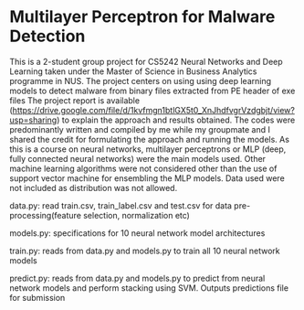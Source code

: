 # Multilayer Perceptron for Malware Detection

This is a 2-student group project for CS5242 Neural Networks and Deep Learning taken under the Master of Science in Business Analytics programme in NUS. The project centers on using using deep learning models to detect malware from binary files extracted from PE header of exe files The project report is available (https://drive.google.com/file/d/1kvfmgn1btlGX5t0_XnJhdfvgrVzdgbjt/view?usp=sharing) to explain the approach and results obtained. The codes were predominantly written and compiled by me while my groupmate and I shared the credit for formulating the approach and running the models. As this is a course on neural networks, multilayer perceptrons or MLP (deep, fully connected neural networks) were the main models used. Other machine learning algorithms were not considered other than the use of support vector machine for ensembling the MLP models. Data used were not included as distribution was not allowed.

data.py: read train.csv, train_label.csv and test.csv for data pre-processing(feature selection, normalization etc)

models.py: specifications for 10 neural network model architectures

train.py: reads from data.py and models.py to train all 10 neural network models

predict.py: reads from data.py and models.py to predict from neural network models and perform stacking using SVM. Outputs predictions file for submission
